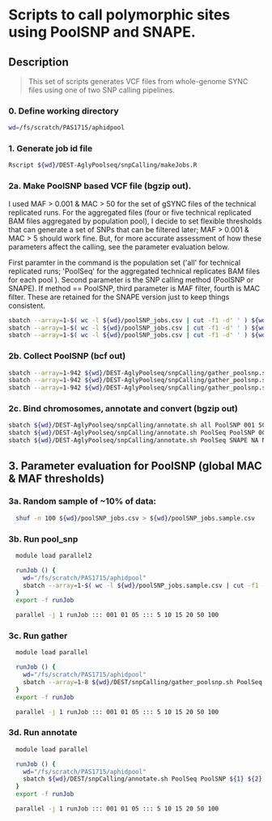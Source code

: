 # Scripts to call polymorphic sites using PoolSNP and SNAPE.

## Description
> This set of scripts generates VCF files from whole-genome SYNC files using one of two SNP calling pipelines.

### 0. Define working directory
```bash
wd=/fs/scratch/PAS1715/aphidpool
```

### 1. Generate job id file
```bash
Rscript ${wd}/DEST-AglyPoolseq/snpCalling/makeJobs.R
```

### 2a. Make PoolSNP based VCF file (bgzip out). 
I used MAF > 0.001 & MAC > 50 for the set of gSYNC files of the technical replicated runs.
For the aggregated files (four or five technical replicated BAM files aggregated by population pool),  I decide to set flexible thresholds that can generate a set of SNPs that can be filtered later; MAF > 0.001 & MAC > 5 should work fine. 
But, for more accurate assessment of how these parameters affect the calling, see the parameter evaluation below.

First paramter in the command is the population set ('all' for technical replicated runs; 'PoolSeq' for the aggregated technical replicates BAM files for each pool ). 
Second parameter is the SNP calling method (PoolSNP or SNAPE). If method == PoolSNP, third parameter is MAF filter, fourth is MAC filter. These are retained for the SNAPE version just to keep things consistent.

```bash
sbatch --array=1-$( wc -l ${wd}/poolSNP_jobs.csv | cut -f1 -d' ' ) ${wd}/DEST-AglyPoolseq/snpCalling/run_poolsnp.sh all PoolSNP 001 50 15Apr2021 poolSNP_jobs.csv
sbatch --array=1-$( wc -l ${wd}/poolSNP_jobs.csv | cut -f1 -d' ' ) ${wd}/DEST-AglyPoolseq/snpCalling/run_poolsnp.sh PoolSeq PoolSNP 001 5 10May2021 poolSNP_jobs.csv
sbatch --array=1-$( wc -l ${wd}/poolSNP_jobs.csv | cut -f1 -d' ' ) ${wd}/DEST-AglyPoolseq/snpCalling/run_poolsnp.sh PoolSeq SNAPE NA NA 15Apr2021 poolSNP_jobs.csv
```

### 2b. Collect PoolSNP (bcf out)
```bash
sbatch --array=1-942 ${wd}/DEST-AglyPoolseq/snpCalling/gather_poolsnp.sh all PoolSNP 001 50 15Apr2021
sbatch --array=1-942 ${wd}/DEST-AglyPoolseq/snpCalling/gather_poolsnp.sh PoolSeq PoolSNP 001 5 10May2021
sbatch --array=1-942 ${wd}/DEST-AglyPoolseq/snpCalling/gather_poolsnp.sh PoolSeq SNAPE NA NA 15Apr2021
```


### 2c. Bind chromosomes, annotate and convert (bgzip out)
```bash
sbatch ${wd}/DEST-AglyPoolseq/snpCalling/annotate.sh all PoolSNP 001 50 15Apr2021
sbatch ${wd}/DEST-AglyPoolseq/snpCalling/annotate.sh PoolSeq PoolSNP 001 5 10May2021
sbatch ${wd}/DEST-AglyPoolseq/snpCalling/annotate.sh PoolSeq SNAPE NA NA 15Apr2021
```



## 3. Parameter evaluation for PoolSNP (global MAC & MAF thresholds)
### 3a. Random sample of ~10% of data:
```bash
  shuf -n 100 ${wd}/poolSNP_jobs.csv > ${wd}/poolSNP_jobs.sample.csv
```

### 3b. Run pool_snp
```bash
  module load parallel2

  runJob () {
    wd="/fs/scratch/PAS1715/aphidpool"
    sbatch --array=1-$( wc -l ${wd}/poolSNP_jobs.sample.csv | cut -f1 -d' ' ) ${wd}/DEST-AglyPoolseq/snpCalling/run_poolsnp.sh PoolSeq PoolSNP ${1} ${2} paramTest poolSNP_jobs.sample.csv
  }
  export -f runJob

  parallel -j 1 runJob ::: 001 01 05 ::: 5 10 15 20 50 100

```

### 3c. Run gather
```bash
  module load parallel

  runJob () {
    wd="/fs/scratch/PAS1715/aphidpool"
    sbatch --array=1-8 ${wd}/DEST/snpCalling/gather_poolsnp.sh PoolSeq PoolSNP ${1} ${2} paramTest
  }
  export -f runJob

  parallel -j 1 runJob ::: 001 01 05 ::: 5 10 15 20 50 100
```

### 3d. Run annotate
```bash
  module load parallel

  runJob () {
    wd="/fs/scratch/PAS1715/aphidpool"
    sbatch ${wd}/DEST/snpCalling/annotate.sh PoolSeq PoolSNP ${1} ${2} paramTest
  }
  export -f runJob

  parallel -j 1 runJob ::: 001 01 05 ::: 5 10 15 20 50 100
```
